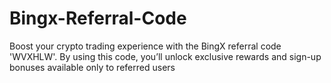 # Bingx-Referral-Code
Boost your crypto trading experience with the BingX referral code 'WVXHLW'. By using this code, you’ll unlock exclusive rewards and sign-up bonuses available only to referred users
